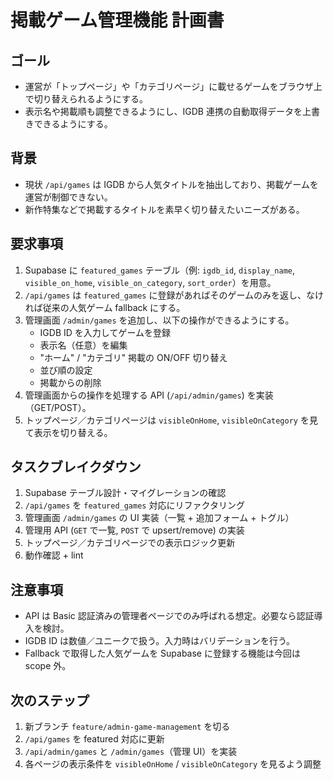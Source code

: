 # 掲載ゲーム管理機能 計画書

## ゴール
- 運営が「トップページ」や「カテゴリページ」に載せるゲームをブラウザ上で切り替えられるようにする。
- 表示名や掲載順も調整できるようにし、IGDB 連携の自動取得データを上書きできるようにする。

## 背景
- 現状 `/api/games` は IGDB から人気タイトルを抽出しており、掲載ゲームを運営が制御できない。
- 新作特集などで掲載するタイトルを素早く切り替えたいニーズがある。

## 要求事項
1. Supabase に `featured_games` テーブル（例: `igdb_id`, `display_name`, `visible_on_home`, `visible_on_category`, `sort_order`）を用意。
2. `/api/games` は `featured_games` に登録があればそのゲームのみを返し、なければ従来の人気ゲーム fallback にする。
3. 管理画面 `/admin/games` を追加し、以下の操作ができるようにする。
   - IGDB ID を入力してゲームを登録
   - 表示名（任意）を編集
   - "ホーム" / "カテゴリ" 掲載の ON/OFF 切り替え
   - 並び順の設定
   - 掲載からの削除
4. 管理画面からの操作を処理する API (`/api/admin/games`) を実装（GET/POST）。
5. トップページ／カテゴリページは `visibleOnHome`, `visibleOnCategory` を見て表示を切り替える。

## タスクブレイクダウン
1. Supabase テーブル設計・マイグレーションの確認
2. `/api/games` を `featured_games` 対応にリファクタリング
3. 管理画面 `/admin/games` の UI 実装（一覧 + 追加フォーム + トグル）
4. 管理用 API (`GET` で一覧, `POST` で upsert/remove) の実装
5. トップページ／カテゴリページでの表示ロジック更新
6. 動作確認 + lint

## 注意事項
- API は Basic 認証済みの管理者ページでのみ呼ばれる想定。必要なら認証導入を検討。
- IGDB ID は数値／ユニークで扱う。入力時はバリデーションを行う。
- Fallback で取得した人気ゲームを Supabase に登録する機能は今回は scope 外。

## 次のステップ
1. 新ブランチ `feature/admin-game-management` を切る
2. `/api/games` を featured 対応に更新
3. `/api/admin/games` と `/admin/games`（管理 UI）を実装
4. 各ページの表示条件を `visibleOnHome` / `visibleOnCategory` を見るよう調整
